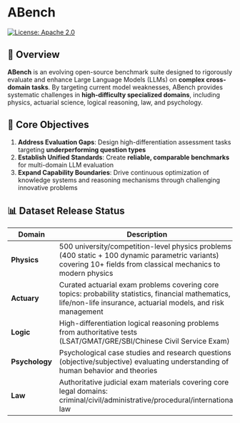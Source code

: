 # ABench
[![License: Apache 2.0](https://img.shields.io/badge/License-Apache%202.0-green.svg)](https://opensource.org/licenses/Apache-2.0)

## 🌟 Overview

**ABench** is an evolving open-source benchmark suite designed to rigorously evaluate and enhance Large Language Models (LLMs) on **complex cross-domain tasks**. By targeting current model weaknesses, ABench provides systematic challenges in **high-difficulty specialized domains**, including physics, actuarial science, logical reasoning, law, and psychology.

## 🎯 Core Objectives
1.  **Address Evaluation Gaps**: Design high-differentiation assessment tasks targeting **underperforming question types**
2.  **Establish Unified Standards**: Create **reliable, comparable benchmarks** for multi-domain LLM evaluation
3.  **Expand Capability Boundaries**: Drive continuous optimization of knowledge systems and reasoning mechanisms through challenging innovative problems

## 📊 Dataset Release Status

| Domain         | Description                                                                                                      | Status                             |
|----------------|------------------------------------------------------------------------------------------------------------------|------------------------------------|
| **Physics**    | 500 university/competition-level physics problems (400 static + 100 dynamic parametric variants) covering 10+ fields from classical mechanics to modern physics | [✅ Released](Physics/README.md)    |
| **Actuary**    | Curated actuarial exam problems covering core topics: probability statistics, financial mathematics, life/non-life insurance, actuarial models, and risk management | [✅ Released](Actuary/README.md)    |
| **Logic**      | High-differentiation logical reasoning problems from authoritative tests (LSAT/GMAT/GRE/SBI/Chinese Civil Service Exam) | [✅ Released](Logic/README.md)      |
| **Psychology** | Psychological case studies and research questions (objective/subjective) evaluating understanding of human behavior and theories | [✅ Released](Psychology/README.md) |
| **Law**        | Authoritative judicial exam materials covering core legal domains: criminal/civil/administrative/procedural/international law | 🔄 In Preparation                  |
